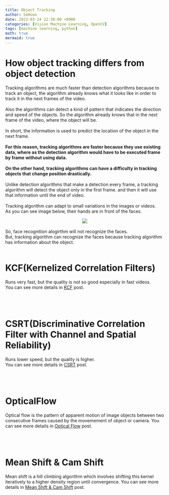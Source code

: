 ```yaml
---
title: Object Tracking
author: SeHoon
date: 2023-03-24 22:38:00 +0900
categories: [Vision Machine Learning, OpenCV]
tags: [machine learning, python]
math: true
mermaid: true
---
```


# How object tracking differs from object detection
Tracking algorithms are much faster than detection algorithms because to track an object, the algorithm already knows what it looks like in order to track it in the next frames of the video.
<br><br>
Also the algorithms can detect a kind of pattern that indicates the direction and speed of the objects. So the algorithm already knows that in the next frame of the video, where the object will be.
<br><br>
In short, the information is used to predict the location of the object in the next frame.
<br><br>
**For this reason, tracking algorithms are faster because they use existing data, where as the detection algorithm would have to be executed frame by frame without using data.**
<br><br>
**On the other hand, tracking algorithms can have a difficulty in tracking objects that change position drastically.**
<br><br>
Unlike detection algorithms that make a detection every frame, a tracking algorithm will detect the object only in the first frame. and then it will use that information until the end of video.
<br><br>
Tracking algorithm can adapt to small variations in the images or videos.<br>
As you can see image below, their hands are in front of the faces.<br>
<center>
<img src="https://user-images.githubusercontent.com/28240052/227708295-f4ffc934-ca97-456b-ae17-7271420086f8.png">
</center><br>
So, face recognition alogirthm will not recognize the faces.<br>
But, tracking algorithm can recognize the faces because tracking algorithm has information about the object.
<br><br>

# KCF(Kernelized Correlation Filters)
Runs very fast, but the quality is not so good especially in fast videos.<br>
You can see more details in [KCF](https://csh970605.github.io/posts/KCF) post.<br><br><br><br>
# CSRT(Discriminative Correlation Filter with Channel and Spatial Reliability)
Runs lower speed, but the quality is higher.<br>
You can see more details in [CSRT](https://csh970605.github.io/posts/CSRT) post.<br><br><br><br>

# OpticalFlow
Optical flow is the pattern of apparent motion of image objects between two consecutive frames caused by the movemement of object or camera.
You can see more details in [Optical Flow](https://csh970605.github.io/posts/OT_OpticalFlow/) post.<br><br><br><br>

# Mean Shift & Cam Shift
Mean shift is a hill climbing algorithm which involves shifting this kernel iteratively to a higher density region until convergence. You can see more details in [Mean Shift & Cam Shift](https://csh970605.github.io/posts/OBT_MCShift/) post.<br><br><br><br>
